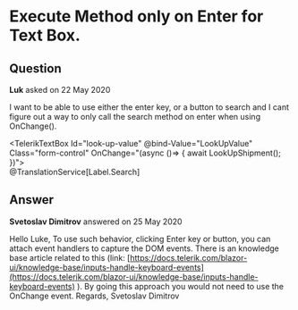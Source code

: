 # Execute Method only on Enter for Text Box.

## Question

**Luk** asked on 22 May 2020

I want to be able to use either the enter key, or a button to search and I cant figure out a way to only call the search method on enter when using OnChange(). <div class="form-group"> <TelerikTextBox Id="look-up-value" @bind-Value="LookUpValue" Class="form-control" OnChange="(async ()=> { await LookUpShipment(); })"></TelerikTextBox> </div> <TelerikButton Class="btn" Primary="true" OnClick="LookUpShipment">@TranslationService[Label.Search]</TelerikButton>

## Answer

**Svetoslav Dimitrov** answered on 25 May 2020

Hello Luke, To use such behavior, clicking Enter key or button, you can attach event handlers to capture the DOM events. There is an knowledge base article related to this (link: [https://docs.telerik.com/blazor-ui/knowledge-base/inputs-handle-keyboard-events](https://docs.telerik.com/blazor-ui/knowledge-base/inputs-handle-keyboard-events) ). By going this approach you would not need to use the OnChange event. Regards, Svetoslav Dimitrov
